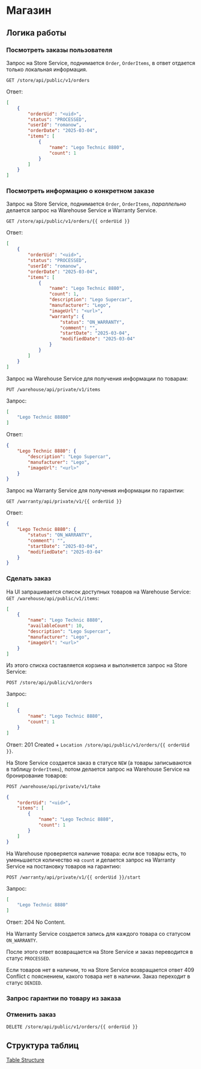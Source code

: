 # Магазин

## Логика работы

### Посмотреть заказы пользователя

Запрос на Store Service, поднимается `Order`, `OrderItems`, в ответ отдается только локальная информация.

```http request
GET /store/api/public/v1/orders
```

Ответ:

```json
[
    {
        "orderUid": "<uid>",
        "status": "PROCESSED",
        "userId": "romanow",
        "orderDate": "2025-03-04",
        "items": [
            {
                "name": "Lego Technic 8880",
                "count": 1
            }
        ]
    }
]
```

### Посмотреть информацию о конкретном заказе

Запрос на Store Service, поднимается `Order`, `OrderItems`, _параллельно_ делается запрос на Warehouse Service и
Warranty Service.

```http request
GET /store/api/public/v1/orders/{{ orderUid }}
```

Ответ:

```json
[
    {
        "orderUid": "<uid>",
        "status": "PROCESSED",
        "userId": "romanow",
        "orderDate": "2025-03-04",
        "items": [
            {
                "name": "Lego Technic 8880",
                "count": 1,
                "description": "Lego Supercar",
                "manufacturer": "Lego",
                "imageUrl": "<url>",
                "warranty": {
                    "status": "ON_WARRANTY",
                    "comment": "",
                    "startDate": "2025-03-04",
                    "modifiedDate": "2025-03-04"
                }
            }
        ]
    }
]
```

Запрос на Warehouse Service для получения информации по товарам:

```http request
PUT /warehouse/api/private/v1/items
```

Запрос:

```json
[
    "Lego Technic 88880"
]
```

Ответ:

```json
{
    "Lego Technic 8880": {
        "description": "Lego Supercar",
        "manufacturer": "Lego",
        "imageUrl": "<url>"
    }
}
```

Запрос на Warranty Service для получения информации по гарантии:

```http request
GET /warranty/api/private/v1/{{ orderUid }}
```

Ответ:

```json
{
    "Lego Technic 8880": {
        "status": "ON_WARRANTY",
        "comment": "",
        "startDate": "2025-03-04",
        "modifiedDate": "2025-03-04"
    }
}
```

### Сделать заказ

На UI запрашивается список доступных товаров на Warehouse Service: `GET /warehouse/api/public/v1/items`:

```json
[
    {
        "name": "Lego Technic 8880",
        "availableCount": 10,
        "description": "Lego Supercar",
        "manufacturer": "Lego",
        "imageUrl": "<url>"
    }
]
```

Из этого списка составляется корзина и выполняется запрос на Store Service:

```http request
POST /store/api/public/v1/orders
```

Запрос:

```json
[
    {
        "name": "Lego Technic 8880",
        "count": 1
    }
]
```

Ответ: 201 Created + `Location /store/api/public/v1/orders/{{ orderUid }}`.

На Store Service создается заказ в статусе `NEW` (а товары записываются в таблицу `OrderItems`), потом делается запрос
на Warehouse Service на бронирование товаров:

```http request
POST /warehouse/api/private/v1/take
```

```json
{
    "orderUid": "<uid>",
    "items": [
        {
            "name": "Lego Technic 8880",
            "count": 1
        }
    ]
}
```

На Warehouse проверяется наличие товара: если все товары есть, то уменьшается количество на `count` и делается запрос на
Warranty Service на постановку товаров на гарантию:

```http request
POST /warranty/api/private/v1/{{ orderUid }}/start
```

Запрос:

```json
[
    "Lego Technic 8880"
]
```

Ответ: 204 No Content.

На Warranty Service создается запись для каждого товара со статусом `ON_WARRANTY`.

После этого ответ возвращается на Store Service и заказ переводится в статус `PROCESSED`.

Если товаров нет в наличии, то на Store Service возвращается ответ 409 Conflict с пояснением, какого товара нет в
наличии. Заказ переходит в статус `DENIED`.

### Запрос гарантии по товару из заказа



### Отменить заказ

```http request
DELETE /store/api/public/v1/orders/{{ orderUid }}
```

## Структура таблиц

[Table Structure](src/main/resources/db/migration/V1.0__CreateTables.sql)
